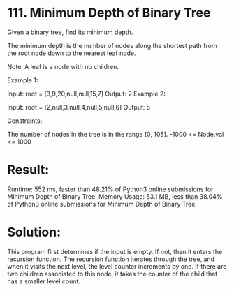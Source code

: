 # 111. Minimum Depth of Binary Tree

Given a binary tree, find its minimum depth.

The minimum depth is the number of nodes along the shortest path from the root node down to the nearest leaf node.

Note: A leaf is a node with no children.

Example 1:

Input: root = [3,9,20,null,null,15,7]
Output: 2
Example 2:

Input: root = [2,null,3,null,4,null,5,null,6]
Output: 5

Constraints:

The number of nodes in the tree is in the range [0, 105].
-1000 <= Node.val <= 1000

# Result:

Runtime: 552 ms, faster than 48.21% of Python3 online submissions for Minimum Depth of Binary Tree.
Memory Usage: 53.1 MB, less than 38.04% of Python3 online submissions for Minimum Depth of Binary Tree.

# Solution:

This program first determines if the input is empty. If not, then it enters the recursion function. The recursion function iterates through the tree, and when it visits the next level, the level counter increments by one. If there are two children associated to this node, it takes the counter of the child that has a smaller level count.
